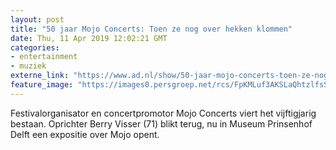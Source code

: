 ```yaml
---
layout: post
title: "50 jaar Mojo Concerts: Toen ze nog over hekken klommen"
date: Thu, 11 Apr 2019 12:02:21 GMT
categories: 
- entertainment 
- muziek 
externe_link: "https://www.ad.nl/show/50-jaar-mojo-concerts-toen-ze-nog-over-hekken-klommen~a72d8505/"
feature_image: "https://images0.persgroep.net/rcs/FpKMLuf3AKSLaQhtzlfsSICZs40/diocontent/145159545/_fitwidth/400/?appId=21791a8992982cd8da851550a453bd7f&quality=0.7"
---
```


Festivalorganisator en concertpromotor Mojo Concerts viert het vijftigjarig bestaan. Oprichter Berry Visser (71) blikt terug, nu in Museum Prinsenhof Delft een expositie over Mojo opent.
